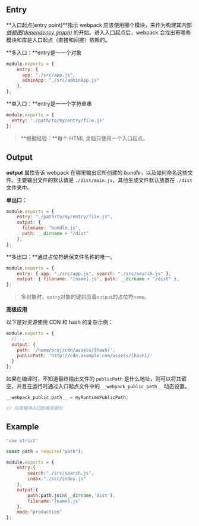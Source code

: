 ## Entry

**入口起点(entry point)**指示 webpack 应该使用哪个模块，来作为构建其内部 *[依赖图(dependency graph)](https://v4.webpack.docschina.org/concepts/dependency-graph/)* 的开始。进入入口起点后，webpack 会找出有哪些模块和库是入口起点（直接和间接）依赖的。

**多入口：**entry是⼀一个对象

```js
module.exports = {
    entry: { 
      app: "./src/app.js", 
      adminApp: "./src/adminApp.js" 
    },
};
```

**单⼊⼝：**entry是⼀一个字符串串

```js
module.exports = {
  entry: './path/to/my/entry/file.js'
};
```

> **根据经验：**每个 HTML 文档只使用一个入口起点。

## Output

**output** 属性告诉 webpack 在哪里输出它所创建的 *bundle*，以及如何命名这些文件。主要输出文件的默认值是 `./dist/main.js`，其他生成文件默认放置在 `./dist` 文件夹中。

**单出口：**

```js
module.exports = {
    entry: "./path/to/my/entry/file.js",
    output: { 
      filename: "bundle.js", 
      path: __dirname + "/dist" 
    },
};
```

**多出口：**通过占位符确保文件名称的唯⼀。

```js
module.exports = {
    entry: { app: "./src/app.js", search: "./src/search.js" },
    output: { filename: "[name].js", path: __dirname + "/dist" },
};
```

>  多对象时，`entry`对象的键对应着`output`的占位符`name`。

**高级应用**

以下是对资源使用 CDN 和 hash 的复杂示例：

```javascript
module.exports = {
  //...
  output: {
    path: '/home/proj/cdn/assets/[hash]',
    publicPath: 'http://cdn.example.com/assets/[hash]/'
  }
};
```

如果在编译时，不知道最终输出文件的 `publicPath` 是什么地址，则可以将其留空，并且在运行时通过入口起点文件中的 `__webpack_public_path__` 动态设置。

```javascript
__webpack_public_path__ = myRuntimePublicPath;

// 应用程序入口的其余部分
```

## Example

```js
'use strict'

const path = require("path");

module.exports = {
    entry:{
        search:"./src/search.js",
        index:"./src/index.js"
    },
    output:{
        path:path.join(__dirname,'dist'),
        filename:'[name].js'
    },
    mode:"production"
};
```


